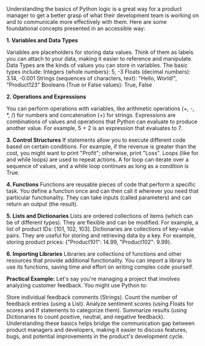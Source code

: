 Understanding the basics of Python logic is a great way for a product manager to get a better grasp of what their development team is working on and to communicate more effectively with them. Here are some foundational concepts presented in an accessible way:

**1. Variables and Data Types**

Variables are placeholders for storing data values. Think of them as labels you can attach to your data, making it easier to reference and manipulate.
Data Types are the kinds of values you can store in variables. The basic types include:
Integers (whole numbers): 5, -3
Floats (decimal numbers): 3.14, -0.001
Strings (sequences of characters, text): "Hello, World!", "Product123"
Booleans (True or False values): True, False


**2. Operations and Expressions**

You can perform operations with variables, like arithmetic operations (+, -, *, /) for numbers and concatenation (+) for strings.
Expressions are combinations of values and operations that Python can evaluate to produce another value. For example, 5 + 2 is an expression that evaluates to 7.


**3. Control Structures**
If statements allow you to execute different code based on certain conditions. For example, if the revenue is greater than the cost, you might want to print "Profit"; otherwise, print "Loss".
Loops (like for and while loops) are used to repeat actions. A for loop can iterate over a sequence of values, and a while loop continues as long as a condition is True.


**4. Functions**
Functions are reusable pieces of code that perform a specific task. You define a function once and can then call it wherever you need that particular functionality.
They can take inputs (called parameters) and can return an output (the result).


**5. Lists and Dictionaries**
Lists are ordered collections of items (which can be of different types). They are flexible and can be modified. For example, a list of product IDs: [101, 102, 103].
Dictionaries are collections of key-value pairs. They are useful for storing and retrieving data by a key. For example, storing product prices: {"Product101": 14.99, "Product102": 9.99}.


**6. Importing Libraries**
Libraries are collections of functions and other resources that provide additional functionality. You can import a library to use its functions, saving time and effort on writing complex code yourself.



**Practical Example:**
Let's say you're managing a project that involves analyzing customer feedback. You might use Python to:

Store individual feedback comments (Strings).
Count the number of feedback entries (using a List).
Analyze sentiment scores (using Floats for scores and If statements to categorize them).
Summarize results (using Dictionaries to count positive, neutral, and negative feedback).
Understanding these basics helps bridge the communication gap between product managers and developers, making it easier to discuss features, bugs, and potential improvements in the product's development cycle.
